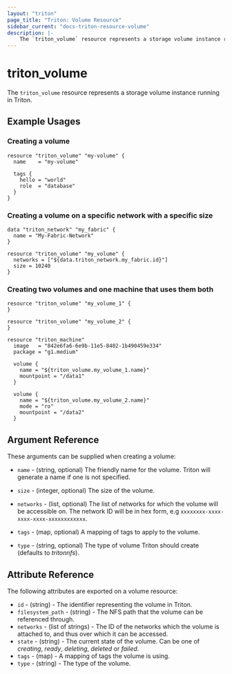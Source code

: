 ```yaml
---
layout: "triton"
page_title: "Triton: Volume Resource"
sidebar_current: "docs-triton-resource-volume"
description: |-
    The `triton_volume` resource represents a storage volume instance running in Triton.
---
```


# triton\_volume

The `triton_volume` resource represents a storage volume instance running in Triton.

## Example Usages

### Creating a volume

```hcl
resource "triton_volume" "my-volume" {
  name    = "my-volume"

  tags {
    hello = "world"
    role  = "database"
  }
}
```

### Creating a volume on a specific network with a specific size

```hcl
data "triton_network" "my_fabric" {
  name = "My-Fabric-Network"
}

resource "triton_volume" "my_volume" {
  networks = ["${data.triton_network.my_fabric.id}"]
  size = 10240
}
```

### Creating two volumes and one machine that uses them both

```hcl
resource "triton_volume" "my_volume_1" {
}

resource "triton_volume" "my_volume_2" {
}

resource "triton_machine"
  image   = "842e6fa6-6e9b-11e5-8402-1b490459e334"
  package = "g1.medium"

  volume {
    name = "${triton_volume.my_volume_1.name}"
    mountpoint = "/data1"
  }

  volume {
    name = "${triton_volume.my_volume_2.name}"
    mode = "ro"
    mountpoint = "/data2"
  }
```

## Argument Reference

These arguments can be supplied when creating a volume:

* `name` - (string, optional)
    The friendly name for the volume. Triton will generate a name if one is not specified.

* `size` - (integer, optional)
    The size of the volume.

* `networks` - (list, optional)
    The list of networks for which the volume will be accessible on. The network ID will be in hex form, e.g `xxxxxxxx-xxxx-xxxx-xxxx-xxxxxxxxxxxx`.

* `tags` - (map, optional)
    A mapping of tags to apply to the volume.

* `type` - (string, optional)
    The type of volume Triton should create (defaults to *tritonnfs*).


## Attribute Reference

The following attributes are exported on a volume resource:

* `id` - (string) - The identifier representing the volume in Triton.
* `filesystem_path` - (string) - The NFS path that the volume can be referenced
  through.
* `networks` - (list of strings) - The ID of the networks which the volume is
  attached to, and thus over which it can be accessed.
* `state` - (string) - The current state of the volume. Can be one of
  *creating*, *ready*, *deleting*, *deleted* or *failed*.
* `tags` - (map) - A mapping of tags the volume is using.
* `type` - (string) - The type of the volume.
